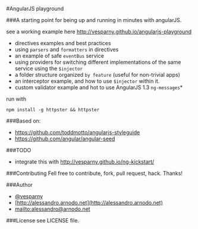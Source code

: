 
#AngularJS playground

###A starting point for being up and running in minutes with angularJS.

see a working example here http://vesparny.github.io/angularjs-playground

* directives examples and best practices
* using `parsers` and `formatters` in directives
* an example of safe `eventBus` service
* using providers for switching different implementations of the same service using the `$injector`
*  a folder structure organized `by feature` (useful for non-trivial apps)
* an interceptor example, and how to use `$injector` within it.
* custom validator example and hot to use AngularJS 1.3 `ng-messages`*

run with

	npm install -g httpster && httpster


###Based on:

* https://github.com/toddmotto/angularjs-styleguide
* https://github.com/angular/angular-seed

###TODO
* integrate this with http://vesparny.github.io/ng-kickstart/

###Contributing
Fell free to contribute, fork, pull request, hack. Thanks!

###Author
+	[@vesparny](https://twitter.com/vesparny)
+	[http://alessandro.arnodo.net](http://alessandro.arnodo.net)
+	<mailto:alessandro@arnodo.net>

###License
see LICENSE file.
